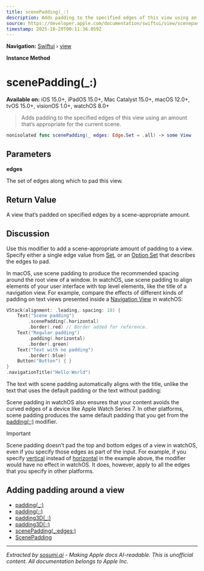 ```yaml
---
title: scenePadding(_:)
description: Adds padding to the specified edges of this view using an amount that’s appropriate for the current scene.
source: https://developer.apple.com/documentation/swiftui/view/scenepadding(_:)
timestamp: 2025-10-29T00:11:36.059Z
---
```


**Navigation:** [Swiftui](/documentation/swiftui) › [view](/documentation/swiftui/view)

**Instance Method**

# scenePadding(_:)

**Available on:** iOS 15.0+, iPadOS 15.0+, Mac Catalyst 15.0+, macOS 12.0+, tvOS 15.0+, visionOS 1.0+, watchOS 8.0+

> Adds padding to the specified edges of this view using an amount that’s appropriate for the current scene.

```swift
nonisolated func scenePadding(_ edges: Edge.Set = .all) -> some View
```

## Parameters

**edges**

The set of edges along which to pad this view.



## Return Value

A view that’s padded on specified edges by a scene-appropriate amount.

## Discussion

Use this modifier to add a scene-appropriate amount of padding to a view. Specify either a single edge value from [Set](/documentation/swiftui/edge/set), or an [Option Set](/documentation/Swift/OptionSet) that describes the edges to pad.

In macOS, use scene padding to produce the recommended spacing around the root view of a window. In watchOS, use scene padding to align elements of your user interface with top level elements, like the title of a navigation view. For example, compare the effects of different kinds of padding on text views presented inside a [Navigation View](/documentation/swiftui/navigationview) in watchOS:

```swift
VStack(alignment: .leading, spacing: 10) {
    Text("Scene padding")
        .scenePadding(.horizontal)
        .border(.red) // Border added for reference.
    Text("Regular padding")
        .padding(.horizontal)
        .border(.green)
    Text("Text with no padding")
        .border(.blue)
    Button("Button") { }
}
.navigationTitle("Hello World")
```

The text with scene padding automatically aligns with the title, unlike the text that uses the default padding or the text without padding:



Scene padding in watchOS also ensures that your content avoids the curved edges of a device like Apple Watch Series 7. In other platforms, scene padding produces the same default padding that you get from the [padding(_:_:)](/documentation/swiftui/view/padding(_:_:)) modifier.

> [!IMPORTANT]
> Scene padding doesn’t pad the top and bottom edges of a view in watchOS, even if you specify those edges as part of the input. For example, if you specify [vertical](/documentation/swiftui/edge/set/vertical) instead of [horizontal](/documentation/swiftui/edge/set/horizontal) in the example above, the modifier would have no effect in watchOS. It does, however, apply to all the edges that you specify in other platforms.

## Adding padding around a view

- [padding(_:)](/documentation/swiftui/view/padding(_:))
- [padding(_:_:)](/documentation/swiftui/view/padding(_:_:))
- [padding3D(_:)](/documentation/swiftui/view/padding3d(_:))
- [padding3D(_:_:)](/documentation/swiftui/view/padding3d(_:_:))
- [scenePadding(_:edges:)](/documentation/swiftui/view/scenepadding(_:edges:))
- [ScenePadding](/documentation/swiftui/scenepadding)

---

*Extracted by [sosumi.ai](https://sosumi.ai) - Making Apple docs AI-readable.*
*This is unofficial content. All documentation belongs to Apple Inc.*
